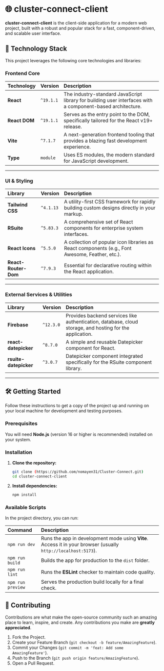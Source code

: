 # 🌐 cluster-connect-client

**cluster-connect-client** is the client-side application for a modern web project, built with a robust and popular stack for a fast, component-driven, and scalable user interface.

## 🚀 Technology Stack

This project leverages the following core technologies and libraries:

### Frontend Core

| Technology | Version | Description |
| :--- | :--- | :--- |
| **React** | `^19.1.1` | The industry-standard JavaScript library for building user interfaces with a component-based architecture. |
| **React DOM** | `^19.1.1` | Serves as the entry point to the DOM, specifically tailored for the React v19+ release. |
| **Vite** | `^7.1.7` | A next-generation frontend tooling that provides a blazing fast development experience. |
| **Type** | `module` | Uses ES modules, the modern standard for JavaScript development. |

---

### UI & Styling

| Library | Version | Description |
| :--- | :--- | :--- |
| **Tailwind CSS** | `^4.1.13` | A utility-first CSS framework for rapidly building custom designs directly in your markup. |
| **RSuite** | `^5.83.3` | A comprehensive set of React components for enterprise system interfaces. |
| **React Icons** | `^5.5.0` | A collection of popular icon libraries as React components (e.g., Font Awesome, Feather, etc.). |
| **React-Router-Dom** | `^7.9.3` | Essential for declarative routing within the React application. |

---

### External Services & Utilities

| Library | Version | Description |
| :--- | :--- | :--- |
| **Firebase** | `^12.3.0` | Provides backend services like authentication, database, cloud storage, and hosting for the application. |
| **react-datepicker** | `^8.7.0` | A simple and reusable Datepicker component for React. |
| **rsuite-datepicker** | `^3.0.7` | Datepicker component integrated specifically for the RSuite component library. |

---

## 🛠️ Getting Started

Follow these instructions to get a copy of the project up and running on your local machine for development and testing purposes.

### Prerequisites

You will need **Node.js** (version 16 or higher is recommended) installed on your system.

### Installation

1.  **Clone the repository:**
    ```bash
    git clone (https://github.com/nomayen31/Cluster-Connect.git)
    cd cluster-connect-client
    ```
2.  **Install dependencies:**
    ```bash
    npm install
    ```

### Available Scripts

In the project directory, you can run:

| Command | Description |
| :--- | :--- |
| `npm run dev` | Runs the app in development mode using **Vite**. Access it in your browser (usually `http://localhost:5173`). |
| `npm run build` | Builds the app for production to the `dist` folder. |
| `npm run lint` | Runs the **ESLint** checker to maintain code quality. |
| `npm run preview`| Serves the production build locally for a final check. |

## 🤝 Contributing

Contributions are what make the open-source community such an amazing place to learn, inspire, and create. Any contributions you make are **greatly appreciated**.

1.  Fork the Project.
2.  Create your Feature Branch (`git checkout -b feature/AmazingFeature`).
3.  Commit your Changes (`git commit -m 'feat: Add some AmazingFeature'`).
4.  Push to the Branch (`git push origin feature/AmazingFeature`).
5.  Open a Pull Request.
